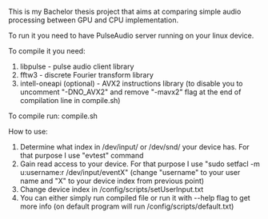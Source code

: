 This is my Bachelor thesis project that aims at comparing simple audio processing between GPU and CPU implementation.

To run it you need to have PulseAudio server running on your linux device.

To compile it you need:
1. libpulse - pulse audio client library
2. fftw3 - discrete Fourier transform library
3. intell-oneapi (optional) - AVX2 instructions library (to disable you to uncomment "-DNO_AVX2" and remove "-mavx2" flag at the end of compilation line in compile.sh)

To compile run: compile.sh

How to use:
1. Determine what index in /dev/input/ or /dev/snd/ your device has. For that purpose I use "evtest" command
2. Gain read access to your device. For that purpose I use "sudo setfacl -m u:username:r /dev/input/eventX" (change "username" to your user name and "X" to your device index from previous point)
3. Change device index in /config/scripts/setUserInput.txt
4. You can either simply run compiled file or run it with --help flag to get more info (on default program will run /config/scripts/default.txt)
   
